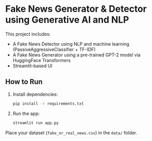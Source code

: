 # Fake News Generator & Detector using Generative AI and NLP

This project includes:
- A Fake News Detector using NLP and machine learning (PassiveAggressiveClassifier + TF-IDF)
- A Fake News Generator using a pre-trained GPT-2 model via HuggingFace Transformers
- Streamlit-based UI

## How to Run
1. Install dependencies:
   ```bash
   pip install -r requirements.txt
   ```

2. Run the app:
   ```bash
   streamlit run app.py
   ```

Place your dataset (`fake_or_real_news.csv`) in the `data/` folder.
